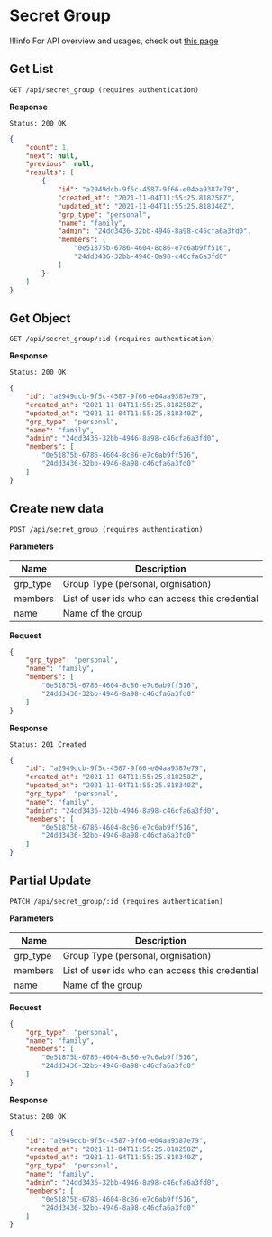 # Secret Group

!!!info
    For API overview and usages, check out [this page](0-overview.md)

## Get List

```
GET /api/secret_group (requires authentication)
```

**Response**
```
Status: 200 OK
```
```json
{
    "count": 1,
    "next": null,
    "previous": null,
    "results": [
        {
            "id": "a2949dcb-9f5c-4587-9f66-e04aa9387e79",
            "created_at": "2021-11-04T11:55:25.818258Z",
            "updated_at": "2021-11-04T11:55:25.818340Z",
            "grp_type": "personal",
            "name": "family",
            "admin": "24dd3436-32bb-4946-8a98-c46cfa6a3fd0",
            "members": [
                "0e51875b-6786-4604-8c86-e7c6ab9ff516",
                "24dd3436-32bb-4946-8a98-c46cfa6a3fd0"
            ]
        }
    ]
}
```

## Get Object

```
GET /api/secret_group/:id (requires authentication)
```

**Response**
```
Status: 200 OK
```
```json
{
    "id": "a2949dcb-9f5c-4587-9f66-e04aa9387e79",
    "created_at": "2021-11-04T11:55:25.818258Z",
    "updated_at": "2021-11-04T11:55:25.818340Z",
    "grp_type": "personal",
    "name": "family",
    "admin": "24dd3436-32bb-4946-8a98-c46cfa6a3fd0",
    "members": [
        "0e51875b-6786-4604-8c86-e7c6ab9ff516",
        "24dd3436-32bb-4946-8a98-c46cfa6a3fd0"
    ]
}
```


## Create new data

```
POST /api/secret_group (requires authentication)
```

**Parameters**

Name     | Description
---------|-------------------------------------
grp_type | Group Type (personal, orgnisation)
members | List of user ids who can access this credential
name | Name of the group

**Request**
```json
{
    "grp_type": "personal",
    "name": "family",
    "members": [
        "0e51875b-6786-4604-8c86-e7c6ab9ff516",
        "24dd3436-32bb-4946-8a98-c46cfa6a3fd0"
    ]
}
```

**Response**
```
Status: 201 Created
```
```json
{
    "id": "a2949dcb-9f5c-4587-9f66-e04aa9387e79",
    "created_at": "2021-11-04T11:55:25.818258Z",
    "updated_at": "2021-11-04T11:55:25.818340Z",
    "grp_type": "personal",
    "name": "family",
    "admin": "24dd3436-32bb-4946-8a98-c46cfa6a3fd0",
    "members": [
        "0e51875b-6786-4604-8c86-e7c6ab9ff516",
        "24dd3436-32bb-4946-8a98-c46cfa6a3fd0"
    ]
}
```


## Partial Update

```
PATCH /api/secret_group/:id (requires authentication)
```

**Parameters**

Name     | Description
---------|-------------------------------------
grp_type | Group Type (personal, orgnisation)
members | List of user ids who can access this credential
name | Name of the group

**Request**
```json
{
    "grp_type": "personal",
    "name": "family",
    "members": [
        "0e51875b-6786-4604-8c86-e7c6ab9ff516",
        "24dd3436-32bb-4946-8a98-c46cfa6a3fd0"
    ]
}
```

**Response**
```
Status: 200 OK
```
```json
{
    "id": "a2949dcb-9f5c-4587-9f66-e04aa9387e79",
    "created_at": "2021-11-04T11:55:25.818258Z",
    "updated_at": "2021-11-04T11:55:25.818340Z",
    "grp_type": "personal",
    "name": "family",
    "admin": "24dd3436-32bb-4946-8a98-c46cfa6a3fd0",
    "members": [
        "0e51875b-6786-4604-8c86-e7c6ab9ff516",
        "24dd3436-32bb-4946-8a98-c46cfa6a3fd0"
    ]
}
```
